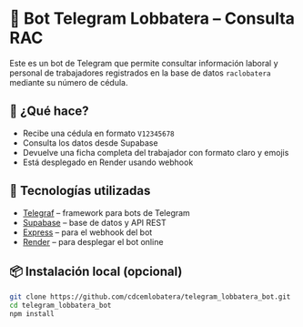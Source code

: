 # 🤖 Bot Telegram Lobbatera – Consulta RAC

Este es un bot de Telegram que permite consultar información laboral y personal de trabajadores registrados en la base de datos `raclobatera` mediante su número de cédula.

## 🚀 ¿Qué hace?

- Recibe una cédula en formato `V12345678`
- Consulta los datos desde Supabase
- Devuelve una ficha completa del trabajador con formato claro y emojis
- Está desplegado en Render usando webhook

## 🧰 Tecnologías utilizadas

- [Telegraf](https://telegraf.js.org/) – framework para bots de Telegram
- [Supabase](https://supabase.com/) – base de datos y API REST
- [Express](https://expressjs.com/) – para el webhook del bot
- [Render](https://render.com/) – para desplegar el bot online

## 📦 Instalación local (opcional)

```bash
git clone https://github.com/cdcemlobatera/telegram_lobbatera_bot.git
cd telegram_lobbatera_bot
npm install
